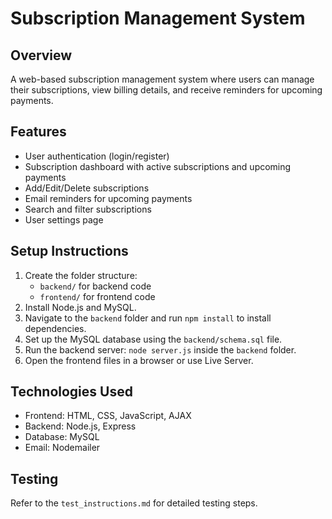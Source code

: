 # Subscription Management System

## Overview
A web-based subscription management system where users can manage their subscriptions, view billing details, and receive reminders for upcoming payments.

## Features
- User authentication (login/register)
- Subscription dashboard with active subscriptions and upcoming payments
- Add/Edit/Delete subscriptions
- Email reminders for upcoming payments
- Search and filter subscriptions
- User settings page

## Setup Instructions
1. Create the folder structure:
   - `backend/` for backend code
   - `frontend/` for frontend code
2. Install Node.js and MySQL.
3. Navigate to the `backend` folder and run `npm install` to install dependencies.
4. Set up the MySQL database using the `backend/schema.sql` file.
5. Run the backend server: `node server.js` inside the `backend` folder.
6. Open the frontend files in a browser or use Live Server.

## Technologies Used
- Frontend: HTML, CSS, JavaScript, AJAX
- Backend: Node.js, Express
- Database: MySQL
- Email: Nodemailer

## Testing
Refer to the `test_instructions.md` for detailed testing steps.
